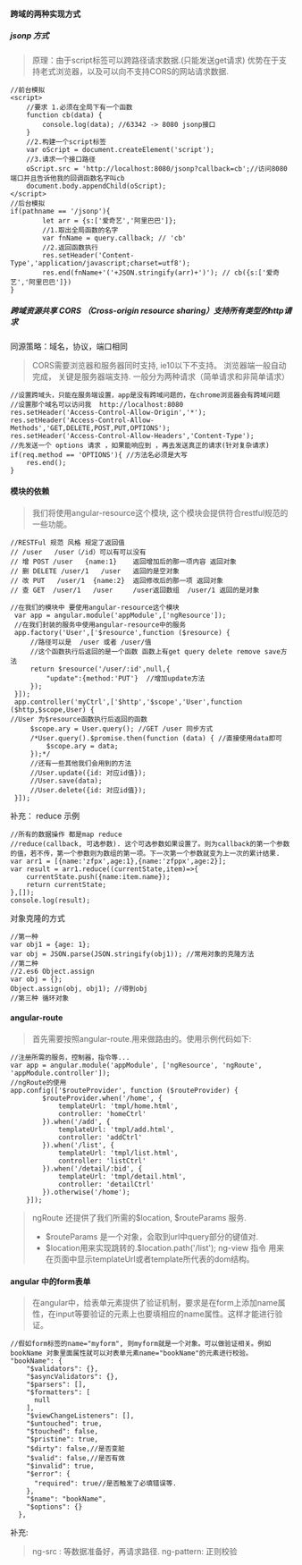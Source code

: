 #### 跨域的两种实现方式
##### jsonp 方式
>原理：由于script标签可以跨路径请求数据.(只能发送get请求)
优势在于支持老式浏览器，以及可以向不支持CORS的网站请求数据.
```
//前台模拟
<script>
    //要求 1.必须在全局下有一个函数
    function cb(data) {
        console.log(data); //63342 -> 8080 jsonp接口
    }
    //2.构建一个script标签
    var oScript = document.createElement('script');
    //3.请求一个接口路径
    oScript.src = 'http://localhost:8080/jsonp?callback=cb';//访问8080端口并且告诉他我的回调函数名字叫cb
    document.body.appendChild(oScript);
</script>
//后台模拟
if(pathname == '/jsonp'){
        let arr = {s:['爱奇艺','阿里巴巴']};
        //1.取出全局函数的名字
        var fnName = query.callback; // 'cb'
        //2.返回函数执行
        res.setHeader('Content-Type','application/javascript;charset=utf8');
        res.end(fnName+'('+JSON.stringify(arr)+')'); // cb({s:['爱奇艺','阿里巴巴']})
}
```
##### 跨域资源共享 CORS （Cross-origin resource sharing）支持所有类型的http请求
同源策略：域名，协议，端口相同
> CORS需要浏览器和服务器同时支持, ie10以下不支持。
> 浏览器端一般自动完成， 关键是服务器端支持.
> 一般分为两种请求（简单请求和非简单请求）
```
//设置跨域头，只能在服务端设置，app是没有跨域问题的，在chrome浏览器会有跨域问题
//设置那个域名可以访问我  http://localhost:8080
res.setHeader('Access-Control-Allow-Origin','*');
res.setHeader('Access-Control-Allow-Methods','GET,DELETE,POST,PUT,OPTIONS');
res.setHeader('Access-Control-Allow-Headers','Content-Type');
//先发送一个 options 请求 ，如果能响应到 ，再去发送真正的请求(针对复杂请求)
if(req.method == 'OPTIONS'){ //方法名必须是大写
    res.end();
}
```

#### 模块的依赖
> 我们将使用angular-resource这个模块, 这个模块会提供符合restful规范的一些功能。
```
//RESTFul 规范 风格 规定了返回值
// /user   /user（/id）可以有可以没有
// 增 POST /user   {name:1}    返回增加后的那一项内容 返回对象
// 删 DELETE /user/1   /user   返回的是空对象 
// 改 PUT   /user/1  {name:2}  返回修改后的那一项 返回对象
// 查 GET  /user/1   /user     /user返回数组  /user/1 返回的是对象
```
```
//在我们的模块中 要使用angular-resource这个模块
 var app = angular.module('appModule',['ngResource']);
 //在我们封装的服务中使用angular-resource中的服务
 app.factory('User',['$resource',function ($resource) {
     //路径可以是  /user 或者 /user/值
     //这个函数执行后返回的是一个函数 函数上有get query delete remove save方法
     return $resource('/user/:id',null,{
         "update":{method:'PUT'}  //增加update方法
     });
 }]);
 app.controller('myCtrl',['$http','$scope','User',function ($http,$scope,User) {
//User 为$resource函数执行后返回的函数
     $scope.ary = User.query(); //GET /user 同步方式
     /*User.query().$promise.then(function (data) { //直接使用data即可
         $scope.ary = data;
     });*/
     //还有一些其他我们会用到的方法
     //User.update({id: 对应id值});
     //User.save(data);
     //User.delete({id: 对应id值});
 }]);
```
补充：
 reduce 示例
```
//所有的数据操作 都是map reduce
//reduce(callback, 可选参数). 这个可选参数如果设置了。则为callback的第一个参数的值，若不传，第一个参数则为数组的第一项。下一次第一个参数就变为上一次的累计结果.
var arr1 = [{name:'zfpx',age:1},{name:'zfppx',age:2}];
var result = arr1.reduce((currentState,item)=>{
    currentState.push({name:item.name});
    return currentState;
},[]);
console.log(result);
```
对象克隆的方式
```
//第一种
var obj1 = {age: 1};
var obj = JSON.parse(JSON.stringify(obj1)); //常用对象的克隆方法
//第二种
//2.es6 Object.assign
var obj = {};
Object.assign(obj, obj1); //得到obj
//第三种 循环对象
```

#### angular-route
> 首先需要按照angular-route.用来做路由的。使用示例代码如下:
```
//注册所需的服务，控制器，指令等...
var app = angular.module('appModule', ['ngResource', 'ngRoute', 'appModule.controller']);
//ngRoute的使用
app.config(['$routeProvider', function ($routeProvider) {
        $routeProvider.when('/home', {
            templateUrl: 'tmpl/home.html',
            controller: 'homeCtrl'
        }).when('/add', {
            templateUrl: 'tmpl/add.html',
            controller: 'addCtrl'
        }).when('/list', {
            templateUrl: 'tmpl/list.html',
            controller: 'listCtrl'
        }).when('/detail/:bid', {
            templateUrl: 'tmpl/detail.html',
            controller: 'detailCtrl'
        }).otherwise('/home');
    }]);
```
> ngRoute 还提供了我们所需的\$location, $routeParams 服务.
> - $routeParams 是一个对象，会取到url中query部分的键值对.
> - \$location用来实现跳转的.$location.path('/list');
> ng-view 指令 用来在页面中显示templateUrl或者template所代表的dom结构。

#### angular 中的form表单
> 在angular中，给表单元素提供了验证机制，要求是在form上添加name属性，在input等要验证的元素上也要填相应的name属性。这样才能进行验证。
```
//假如form标签的name="myform", 则myform就是一个对象。可以做验证相关。例如bookName 对象里面属性就可以对表单元素name="bookName"的元素进行校验。
"bookName": {
    "$validators": {},
    "$asyncValidators": {},
    "$parsers": [],
    "$formatters": [
      null
    ],
    "$viewChangeListeners": [],
    "$untouched": true,
    "$touched": false,
    "$pristine": true,
    "$dirty": false,//是否变脏
    "$valid": false,//是否有效
    "$invalid": true,
    "$error": {
      "required": true//是否触发了必填错误等.
    },
    "$name": "bookName",
    "$options": {}
  },
```

补充: 
> ng-src : 等数据准备好，再请求路径.
> ng-pattern: 正则校验 
